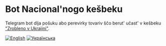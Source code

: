 # Bot Nacional'nogo kešbeku

Telegram bot dlja pošuku abo perevirky tovariv ščo berut' učast'
v kešbeku ["Zrobleno v Ukrajini"][madeinukraine].

[![English](https://img.shields.io/badge/%F0%9F%93%84-English-blue)](readme.en.md)
[![Українська](https://img.shields.io/badge/%F0%9F%93%84-%D0%A3%D0%BA%D1%80%D0%B0%D1%97%D0%BD%D1%81%D1%8C%D0%BA%D0%BE%D1%8E-blue)](readme.uk.md)

[madeinukraine]: https://madeinukraine.gov.ua/

